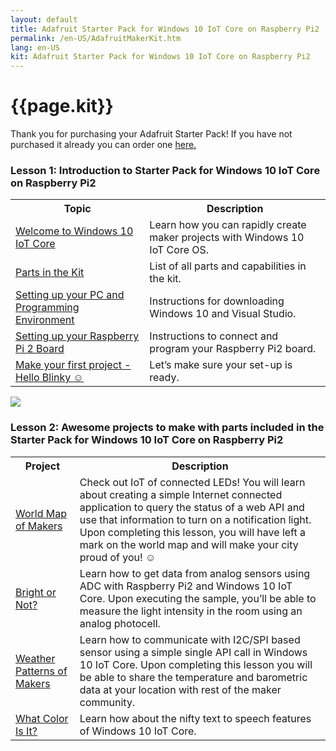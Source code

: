 ```yaml
---
layout: default
title: Adafruit Starter Pack for Windows 10 IoT Core on Raspberry Pi2
permalink: /en-US/AdafruitMakerKit.htm
lang: en-US
kit: Adafruit Starter Pack for Windows 10 IoT Core on Raspberry Pi2
---
```

<h1 class="maker-kit section-heading">{{page.kit}}</h1>

<p>Thank you for purchasing your Adafruit Starter Pack! If you have not purchased it already you can order one <a target="_blank" href="http://adafruit.com/windows10iotpi2"> here.</a></p>

<div class="row">
  <h3 class="maker-kit">Lesson 1: Introduction to Starter Pack for Windows 10 IoT Core on Raspberry Pi2</h3>
    <div class="col-md-6 col-sm-12">
      <table class="table table-striped maker-kit">
        <tr>
          <th class="standardTH">Topic</th>
          <th class="standardTH">Description</th>
        </tr>
        <tr>
          <td><a href="{{site.baseurl}}/{{page.lang}}/win10/AdafruitWelcome.htm">Welcome to Windows 10 IoT Core</a></td>
          <td>Learn how you can rapidly create maker projects with Windows 10 IoT Core OS.</td>
        </tr>
        <tr>
          <td><a href="{{site.baseurl}}/{{page.lang}}/AdafruitKitContents.htm">Parts in the Kit</a></td>
          <td>List of all parts and capabilities in the kit.</td>
        </tr>
        <tr>
          <td><a href="{{site.baseurl}}/{{page.lang}}/win10/KitSetupPCRPI.htm"> Setting up your PC and Programming Environment</a></td>
          <td>Instructions for downloading Windows 10 and Visual Studio.</td>
        </tr>
        <tr>
          <td><a href="{{site.baseurl}}/{{page.lang}}/win10/KitSetupRPI.htm">Setting up your Raspberry Pi 2 Board</a></td>
          <td>Instructions to connect and program your Raspberry Pi2 board.</td>
        </tr>
         <tr>
          <td><a href="{{site.baseurl}}/{{page.lang}}/win10/samples/KitBlinky.htm">Make your first project - Hello Blinky &#x263A; </a></td>
          <td>Let’s make sure your set-up is ready.</td>
        </tr>
      </table>
    </div>
    <div class="col-md-6 col-sm-12">
      <img class="maker-kit" src="{{site.baseurl}}/images/AdafruitMakerKitClosed.jpg">
    </div>
</div>

<div>
  <h3 id="lessonTwo" class="maker-kit">Lesson 2: Awesome projects to make with parts included in the Starter Pack for Windows 10 IoT Core on Raspberry Pi2</h3>

  <table class="table table-striped maker-kit">
    <tr>
      <th class="standardTH">Project</th>
      <th class="standardTH">Description</th>
    </tr>
    <tr>
      <td><a target="_blank" href="{{site.baseurl}}/{{page.lang}}/win10/samples/WorldMapOfMakers.htm">World Map of Makers</a></td>
      <td>
        Check out IoT of connected LEDs! You will learn about creating a simple Internet connected application to query the status of a web API and use that information to turn on a notification light.
        <br>
        Upon completing this lesson, you will have left a mark on the world map and will make your city proud of you! &#x263A;
      </td>
    </tr>
    <tr>
      <td><a target="_blank" href="{{site.baseurl}}/{{page.lang}}/win10/samples/BrightOrNot.htm">Bright or Not?</a></td>
      <td>Learn how to get data from analog sensors using ADC with Raspberry Pi2 and Windows 10 IoT Core. Upon executing the sample, you’ll be able to measure the light intensity in the room using an analog photocell. </td>
    </tr>
    <tr>
      <td><a target="_blank" href="{{site.baseurl}}/{{page.lang}}/win10/samples/WeatherStation.htm">Weather Patterns of Makers</a></td>
      <td>Learn how to communicate with I2C/SPI based sensor using a simple single API call in Windows 10 IoT Core. Upon completing this lesson you will be able to share the temperature and barometric data at your location with rest of the maker community.</td>
    </tr>
    <tr>
      <td><a target="_blank" href="{{site.baseurl}}/{{page.lang}}/win10/samples/WhatColor.htm">What Color Is It?</a></td>
      <td>Learn how about the nifty text to speech features of Windows 10 IoT Core. </td>
    </tr>
  </table>
</div>

